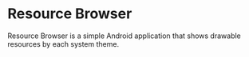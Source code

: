 Resource Browser
==================

Resource Browser is a simple Android application that shows drawable resources by each system theme.
